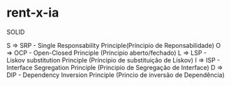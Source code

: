 # rent-x-ia

SOLID

S => SRP - Single Responsability Principle(Príncipio de Reponsabilidade)
O => OCP - Open-Closed Principle (Príncipio aberto/fechado)
L => LSP - Liskov substitution Principle (Príncipio de substituição de Liskov)
I => ISP - Interface Segregation Principle (Principio de Segregação de Interface)
D => DIP - Dependency Inversion Principle (Princio de inversão de Dependência)
